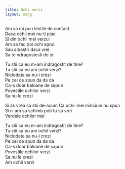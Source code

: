 ```yaml
---
title: Ochi verzi
layout: song
---
```


Am sa mi pun lentile de contact  
Daca ochii mei nu-ti plac  
Si din ochii mei verzui  
Am sa fac doi ochi aprui  
Sau albastri daca vrei  
Sa te ndragostesti de ei  

Tu stii ca eu m-am indragostit de tine?  
Tu stii ca eu am ochii verzi?  
Niciodata sa nu-i crezi  
Pe cei ce spun da da da  
Ca-s doar baloane de sapun  
Povestile ochilor verzi  
Sa nu le crezi  

Si as vrea sa stii de-acum
Ca ochii mei minciuni nu spun  
Si n-am sa schimb poti tu sa vrei  
Verdele ochilor mei  

Tu stii ca eu m-am indragostit de tine?  
Tu stii ca eu am ochii verzi?  
Niciodata sa nu-i crezi  
Pe cei ce spun da da da  
Ca-s doar baloane de sapun  
Povestile ochilor verzi  
Sa nu le crezi  
Am ochii verzi  
